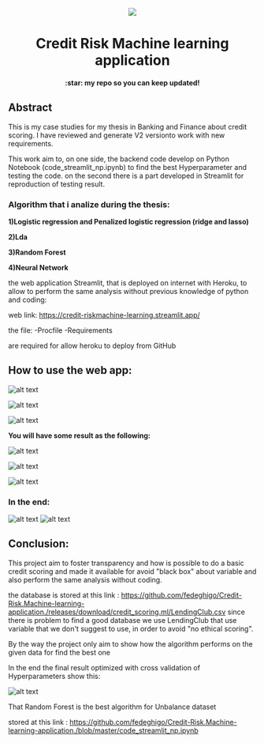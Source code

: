 <p align="center">
  <img src="https://raw.githubusercontent.com/fedeghigo/Credit-Risk.Machine-learning-application./master/4459b235d8034836bbf2db266f30baa0__.png" />
</p>
<p align="center">
  <h1 align="center">
   Credit Risk Machine learning application
</h1>
<h4 align="center">:star: my repo so you can keep updated!</h4> 
</p>


## Abstract 

This is my case studies for my thesis in Banking and Finance about credit scoring.
I have reviewed and generate V2 versionto work with new requirements.

This work aim to, on one side, the backend code develop on Python Notebook (code_streamlit_np.ipynb) to find the best Hyperparameter and testing the code.
on the second there is a part developed in Streamlit for reproduction of testing result.

### Algorithm that i analize during the thesis:

**1)Logistic regression and Penalized logistic regression (ridge and lasso)**

**2)Lda**

**3)Random Forest**

**4)Neural Network**

the web application Streamlit, that is deployed on internet with Heroku, to allow to perform the same analysis without previous knowledge of python and coding:

web link: https://credit-riskmachine-learning.streamlit.app/

the file:
-Procfile 
-Requirements

are required for allow heroku to deploy from GitHub

## How to use the web app:

![alt text](https://github.com/fedeghigo/Credit-Risk.Machine-learning-application./blob/master/image.png)

![alt text](https://github.com/fedeghigo/Credit-Risk.Machine-learning-application./blob/master/image02.png)

![alt text](https://github.com/fedeghigo/Credit-Risk.Machine-learning-application./blob/master/image03.png)

**You will have some result as the following:**


![alt text](https://github.com/fedeghigo/Credit-Risk.Machine-learning-application./blob/master/image04.png)

![alt text](https://github.com/fedeghigo/Credit-Risk.Machine-learning-application./blob/master/image05.png)

![alt text](https://github.com/fedeghigo/Credit-Risk.Machine-learning-application./blob/master/image06.png)


### In the end:

![alt text](https://github.com/fedeghigo/Credit-Risk.Machine-learning-application./blob/master/image07.png)
![alt text](https://github.com/fedeghigo/Credit-Risk.Machine-learning-application./blob/master/image08.png)


## Conclusion:
This project aim to foster transparency and how is possible to do a basic credit scoring and made it available for avoid 
"black box" about variable and also perform the same analysis without coding.

the database is stored at this link : https://github.com/fedeghigo/Credit-Risk.Machine-learning-application./releases/download/credit_scoring.ml/LendingClub.csv 
since there is problem to find a good database we use LendingClub that use variable that we don't suggest to use, in order to avoid "no ethical scoring".

By the way the project only aim to show how the algorithm performs on the given data for find the best one

In the end the final result optimized with cross validation of Hyperparameters show this:

![alt text](https://github.com/fedeghigo/Credit-Risk.Machine-learning-application./blob/master/image09.png)

That Random Forest is the best algorithm for Unbalance dataset

stored at this link : https://github.com/fedeghigo/Credit-Risk.Machine-learning-application./blob/master/code_streamlit_np.ipynb
